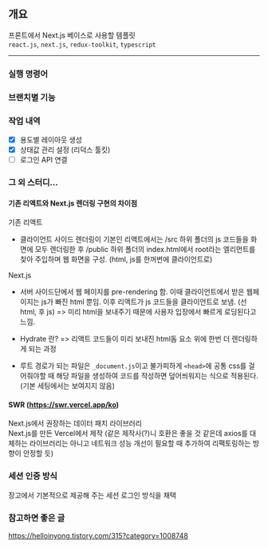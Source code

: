 ## 개요

프론트에서 Next.js 베이스로 사용할 템플릿  
`react.js`, `next.js`, `redux-toolkit`, `typescript`

---

### 실행 명령어

### 브랜치별 기능

### 작업 내역

- [x] 용도별 레이아웃 생성
- [x] 상태값 관리 설정 (리덕스 툴킷)
- [ ] 로그인 API 연결

### 그 외 스터디...

#### 기존 리액트와 Next.js 렌더링 구현의 차이점

기존 리액트

- 클라이언트 사이드 렌더링이 기본인 리액트에서는 /src 하위 폴더의 js 코드들을 화면에 모두 렌더링한 후 /public 하위 폴더의 index.html에서 root라는 엘리먼트를 찾아 주입하며 웹 화면을 구성. (html, js를 한꺼번에 클라이언트로)

Next.js

- 서버 사이드단에서 웹 페이지를 pre-rendering 함. 이때 클라이언트에서 받은 웹페이지는 js가 빠진 html 뿐임. 이후 리액트가 js 코드들을 클라이언트로 보냄. (선 html, 후 js) => 미리 html을 보내주기 때문에 사용자 입장에서 빠르게 로딩된다고 느낌.

- Hydrate 란? => 리액트 코드들이 미리 보내진 html돔 요소 위에 한번 더 렌더링하게 되는 과정

- 루트 경로가 되는 파일은 `_document.js`이고 불가피하게 `<head>`에 공통 css를 걸어줘야할 때 해당 파일을 생성하여 코드를 작성하면 덮어씌워지는 식으로 적용된다. (기본 세팅에서는 보여지지 않음)

#### SWR (https://swr.vercel.app/ko)

Next.js에서 권장하는 데이터 패치 라이브러리  
Next.js를 만든 Vercel에서 제작 (같은 제작사(?)니 호환은 좋을 것 같은데 axios를 대체하는 라이브러리는 아니고 네트워크 성능 개선이 필요할 때 추가하여 리팩토링하는 방향이 안정할 듯)

### 세션 인증 방식

장고에서 기본적으로 제공해 주는 세션 로그인 방식을 채택

### 참고하면 좋은 글

https://helloinyong.tistory.com/315?category=1008748
